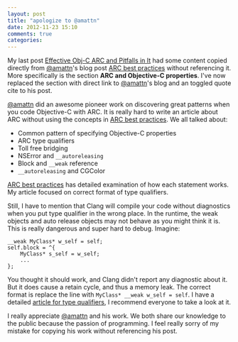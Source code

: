 ```yaml
---
layout: post
title: "apologize to @amattn"
date: 2012-11-23 15:10
comments: true
categories: 
---
```


My last post [Effective Obj-C ARC and Pitfalls in It][effect objc] had some
content copied directly from [@amattn][amattn]'s blog post 
[ARC best practices][best practices] without referencing it. More specifically
is the section **ARC and Objective-C properties**. I've now replaced the section
with direct link to [@amattn][amattn]'s blog and an toggled quote cite to
his post.

<!--more-->

[@amattn][amattn] did an awesome pioneer work on discovering great patterns when
you code Objective-C with ARC. It is really hard to write an article about ARC
without using the concepts in [ARC best practices][best practices]. We all
talked about:

* Common pattern of specifying Objective-C properties
* ARC type qualifiers
* Toll free bridging
* NSError and `__autoreleasing`
* Block and `__weak` reference
* `__autoreleasing` and CGColor

[ARC best practices][best practices] has detailed examination of how each
statement works. My article focused on correct format of type qualifiers.

Still, I have to mention that Clang will compile your code without diagnostics when
you put type qualifier in the wrong place. In the runtime, the weak objects and
auto release objects may not behave as you might think it is. This is really
dangerous and super hard to debug. Imagine:

```obj-c
__weak MyClass* w_self = self;
self.block = ^{
    MyClass* s_self = w_self;
    ...
};
```

You thought it should work, and Clang didn't report any diagnostic about it. But
it does cause a retain cycle, and thus a memory leak. The correct format is
replace the line with `MyClass* __weak w_self = self`. I have a detailed 
[article for type qualifiers][type], I recommend everyone to take a look at it.

I really appreciate [@amattn][amattn] and his work.  We both share our knowledge
to the public because the passion of programming. I feel really sorry of my
mistake for copying his work without referencing his post.

[effect objc]: http://www.idryman.org/blog/2012/11/22/arc-best-practices-and-pitfalls/
[amattn]: https://twitter.com/amattn
[best practices]: http://amattn.com/2011/12/07/arc_best_practices.html
[type]: http://www.idryman.org/blog/2012/10/29/type-qualifiers/
